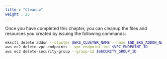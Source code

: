 ```yaml
---
title : "Cleanup"
weight : 25
---
```


Once you have completed this chapter, you can cleanup the files and resources you created by issuing the following commands:

```bash
eksctl delete addon --cluster $EKS_CLUSTER_NAME --name $GD_EKS_ADDON_NAME
aws ec2 delete-vpc-endpoints --vpc-endpoint-ids $VPC_ENDPOINT_ID
aws ec2 delete-security-group --group-id $SECURITY_GROUP_ID
```
